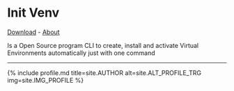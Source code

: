 # Init Venv

[Download](./view/download) - [About](./view/about)

Is a Open Source program CLI to create, install and activate Virtual Environments automatically just with one command

---

{% include profile.md title=site.AUTHOR alt=site.ALT_PROFILE_TRG img=site.IMG_PROFILE %}